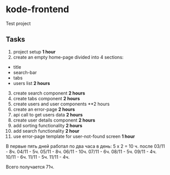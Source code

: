 # kode-frontend

Test project

## Tasks

1. project setup
   **1 hour**
2. create an empty home-page divided into 4 sections:

- title
- search-bar
- tabs
- users list
  **2 hours**

3. create search component
   **2 hours**
4. create tabs component
   **2 hours**
5. create users and user components
   \*\*2 hours
6. create an error-page
   **2 hours**
7. api call to get users data
   **2 hours**
8. create user details component
   **2 hours**
9. add sorting functionality
   **2 hours**
10. add search functionality
    **2 hour**
11. use error-page template for user-not-found screen
    **1 hour**

В первые пять дней работал по два часа в день: 5 x 2 = 10 ч.
после
03/11 - 8ч.
04/11 - 5ч.
05/11 - 8ч.
06/11 - 10ч.
07/11 - 6ч.
08/11 - 5ч.
09/11 - 4ч.
10/11 - 6ч.
11/11 - 5ч.
11/11 - 4ч.

Всего получается 71ч.
